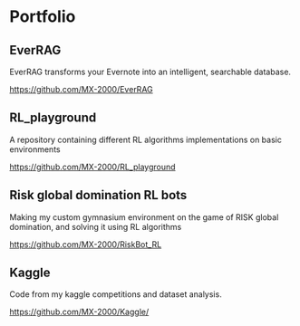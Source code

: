 # Portfolio

## EverRAG
EverRAG transforms your Evernote into an intelligent, searchable database.

https://github.com/MX-2000/EverRAG

## RL_playground
A repository containing different RL algorithms implementations on basic environments

https://github.com/MX-2000/RL_playground

## Risk global domination RL bots
Making my custom gymnasium environment on the game of RISK global domination, and solving it using RL algorithms

https://github.com/MX-2000/RiskBot_RL

## Kaggle
Code from my kaggle competitions and dataset analysis. 

https://github.com/MX-2000/Kaggle/
